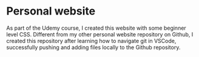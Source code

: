 # Personal website 

As part of the Udemy course, I created this website with some beginner level CSS. Different from my other personal website repository on Github, I created this repository after learning how to navigate git in VSCode, successfully pushing and adding files locally to the Github repository. 